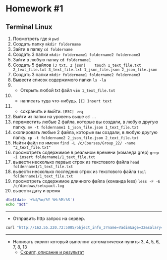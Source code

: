 # Homework #1 
## Terminal Linux
1. Посмотреть где я			`pwd`
3. Создать папку			`mkdir foldername`
4. Зайти в папку			`cd foldername`
5. Создать 3 папки			`mkdir foldername1 foldername2 foldername3`
6. Зайти в любую папку			`cd foldername1`
7. Создать 5 файлов `(3 txt, 2 json)	touch 1_text_file.txt 2_text_file.txt 3_text_file.txt 1_json_file.json 2_json_file.json`
8. Создать 3 папки			`mkdir foldername1 foldername2 foldername3`
9. Вывести список содержимого папки	`ls -la`
10. + Открыть любой txt файл		`vim 1_text_file.txt`
11. + написать туда что-нибудь.		`[I] Insert text`
12. + сохранить и выйти.		`[ESC] :wq`
13. Выйти из папки на уровень выше	`cd ..`
14. переместить любые 2 файла, которые вы создали, в любую другую папку.	`mv -t foldername1 1_json_file.json 1_text_file.txt`
15. скопировать любые 2 файла, которые вы создали, в любую другую папку.	`cp -t foldername2 2_json_file.json 2_text_file.txt`
16. Найти файл по имени								`find -L /c/Courses/Group_22/ -name "3_text_file.txt"`
17. просмотреть содержимое в реальном времени (команда grep)			`grep -i insert foldername1/1_text_file.txt`
18. вывести несколько первых строк из текстового файла				`head foldername1/1_text_file.txt`
19. вывести несколько последних строк из текстового файла			`tail foldername1/1_text_file.txt`
20. просмотреть содержимое длинного файла (команда less)			`less -F -E /c/Windows/setupact.log`
21. вывести дату и время
```sh
dt=$(date '+%d/%m/%Y %H:%M:%S')
echo "$dt"
```
***
* Отправить http запрос на сервер.
```sh
curl "http://162.55.220.72:5005/object_info_3?name=Vadim&age=32&salary=1000"
```
***
* Написать скрипт который выполнит автоматически пункты 3, 4, 5, 6, 7, 8, 13
  * [Скрипт, описание и результат](https://github.com/v-las/Homeworks/tree/main/HW_01/myscript)

